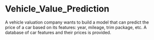# Vehicle_Value_Prediction

A vehicle valuation company wants to build a model that can predict the price of a car based on its features: year, mileage, trim package, etc. A database of car features and their prices is provided.
